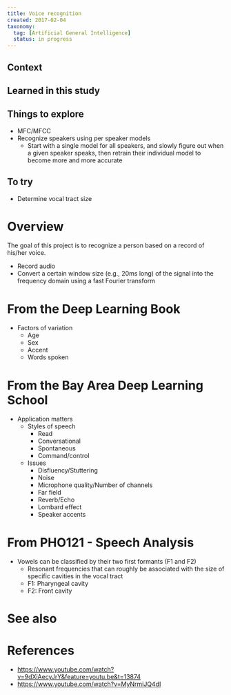 ```yaml
---
title: Voice recognition
created: 2017-02-04
taxonomy:
  tag: [Artificial General Intelligence]
  status: in progress
---
```


## Context

## Learned in this study

## Things to explore
* MFC/MFCC
* Recognize speakers using per speaker models
	* Start with a single model for all speakers, and slowly figure out when a given speaker speaks, then retrain their individual model to become more and more accurate

## To try
* Determine vocal tract size

# Overview
The goal of this project is to recognize a person based on a record of his/her voice.

* Record audio
* Convert a certain window size (e.g., 20ms long) of the signal into the frequency domain using a fast Fourier transform

# From the Deep Learning Book
* Factors of variation
	* Age
	* Sex
	* Accent
	* Words spoken

# From the Bay Area Deep Learning School
* Application matters
	* Styles of speech
		* Read
		* Conversational
		* Spontaneous
		* Command/control
	* Issues
		* Disfluency/Stuttering
		* Noise
		* Microphone quality/Number of channels
		* Far field
		* Reverb/Echo
		* Lombard effect
		* Speaker accents

# From PHO121 - Speech Analysis
* Vowels can be classified by their two first formants (F1 and F2)
	* Resonant frequencies that can roughly be associated with the size of specific cavities in the vocal tract
	* F1: Pharyngeal cavity
	* F2: Front cavity

# See also

# References
* https://www.youtube.com/watch?v=9dXiAecyJrY&feature=youtu.be&t=13874
* https://www.youtube.com/watch?v=MyNrmiJQ4dI
